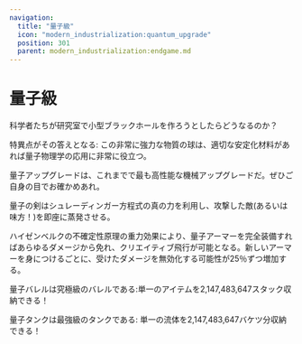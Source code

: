 ```yaml
---
navigation:
  title: "量子級"
  icon: "modern_industrialization:quantum_upgrade"
  position: 301
  parent: modern_industrialization:endgame.md
---
```


# 量子級

<ItemImage id="modern_industrialization:singularity" />

科学者たちが研究室で小型ブラックホールを作ろうとしたらどうなるのか？

特異点がその答えとなる: この非常に強力な物質の球は、適切な安定化材料があれば量子物理学の応用に非常に役立つ。

<ItemImage id="modern_industrialization:quantum_upgrade" />

量子アップグレードは、これまでで最も高性能な機械アップグレードだ。ぜひご自身の目でお確かめあれ。

<ItemImage id="modern_industrialization:quantum_sword" />

量子の剣はシュレーディンガー方程式の真の力を利用し、攻撃した敵(あるいは味方！)を即座に蒸発させる。

<ItemImage id="modern_industrialization:quantum_chestplate" />

ハイゼンベルクの不確定性原理の重力効果により、量子アーマーを完全装備すればあらゆるダメージから免れ、クリエイティブ飛行が可能となる。新しいアーマーを身につけるごとに、受けたダメージを無効化する可能性が25％ずつ増加する。

<ItemImage id="modern_industrialization:quantum_barrel" />

量子バレルは究極級のバレルである:単一のアイテムを2,147,483,647スタック収納できる！

<ItemImage id="modern_industrialization:quantum_tank" />

量子タンクは最強級のタンクである: 単一の流体を2,147,483,647バケツ分収納できる！

